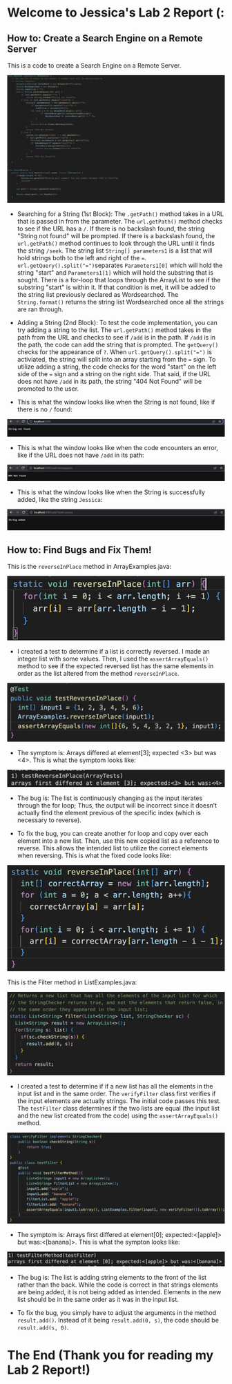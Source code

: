 # Welcome to Jessica's Lab 2 Report (:

## How to: Create a Search Engine on a Remote Server

This is a code to create a Search Engine on a Remote Server.

![Image](search-engine.png)

* Searching for a String (1st Block):
The `.getPath()` method takes in a URL that is passed in from the parameter. The `url.getPath()` method checks to see if the URL has a `/`. If there is no backslash found, the string "String not found" will be prompted. If there is a backslash found, the `url.getPath()` method continues to look through the URL until it finds the string `/seek`. The string list `String[] parameters1` is a list that will hold strings both to the left and right of the `=`. `url.getQuery().split("=")`separates `Parameters1[0]` which will hold the string "start" and `Parameters1[1]` which will hold the substring that is sought. There is a for-loop that loops through the ArrayList to see if the substring "start" is within it. If that condition is met, it will be added to the string list previously declared as Wordsearched. The `String.format()` returns the string list Wordsearched once all the strings are ran through.

* Adding a String (2nd Block):
To test the code implementation, you can try adding a string to the list. The `url.getPath()` method takes in the path from the URL and checks to see if `/add` is in the path. If `/add` is in the path, the code can add the string that is prompted. The `getQuery()` checks for the appearance of `?`. When `url.getQuery().split("=")` is activiated, the string will split into an array starting from the `=` sign. To utilize adding a string, the code checks for the word "start" on the left side of the `=` sign and a string on the right side. That said, if the URL does not have `/add` in its path, the string "404 Not Found" will be promoted to the user. 

* This is what the window looks like when the String is not found, like if there is no `/` found:

![Image](StringNotFound.png)

* This is what the window looks like when the code encounters an error, like if the URL does not have `/add` in its path:

![Image](Error.png)

* This is what the window looks like when the String is successfully added, like the string `Jessica`:

![Image](StringAdded.png)

## How to: Find Bugs and Fix Them!

This is the `reverseInPlace` method in ArrayExamples.java:

![Image](reverseInPlace-BugCode.png)

* I created a test to determine if a list is correctly reversed. I made an integer list with some values. Then, I used the `assertArrayEquals()` method to see if the expected reversed list has the same elements in order as the list altered from the method `reverseInPlace`.

![Image](testReverseInPlace.png)

* The symptom is: Arrays differed at element[3]; expected <3> but was <4>. This is what the symptom looks like: 

![Image](testReverseInPlaceSymptom.png)

* The bug is: The list is continuously changing as the input iterates through the for loop; Thus, the output will be incorrect since it doesn’t actually find the element previous of the specific index (which is necessary to reverse). 

* To fix the bug, you can create another for loop and copy over each element into a new list. Then, use this new copied list as a reference to reverse. This allows the intended list to utilize the correct elements when reversing. This is what the fixed code looks like: 

![Image](reverseInPlace-FixedCode.png)

This is the Filter method in ListExamples.java:

![Image](filterMethod-BugCode.png)

* I created a test to determine if if a new list has all the elements in the input list and in the same order. The `verifyFilter` class first verifies if the input elements are actually strings. The initial code passes this test. The `testFilter` class determines if the two lists are equal (the input list and the new list created from the code) using the `assertArrayEquals()` method.

![Image](testFilter.png)

* The symptom is: Arrays first differed at element[0]; expected:<[apple]> but was:<[banana]>. This is what the sympton looks like: 

![Image](testFilterMethod-Symptom.png)

* The bug is: The list is adding string elements to the front of the list rather than the back. While the code is correct in that strings elements are being added, it is not being added as intended. Elements in the new list should be in the same order as it was in the input list.

* To fix the bug, you simply have to adjust the arguments in the method `result.add()`. Instead of it being `result.add(0, s)`, the code should be `result.add(s, 0)`. 

# The End (Thank you for reading my Lab 2 Report!)
